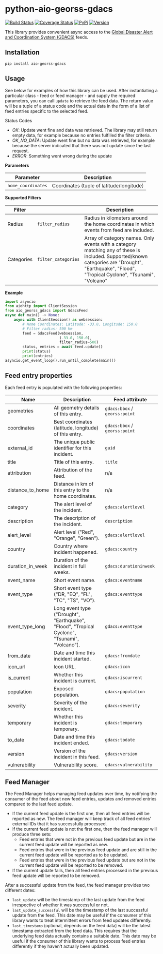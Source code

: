 # python-aio-georss-gdacs

[![Build Status](https://travis-ci.org/exxamalte/python-aio-georss-gdacs.svg)](https://travis-ci.org/exxamalte/python-aio-georss-gdacs)
[![Coverage Status](https://coveralls.io/repos/github/exxamalte/python-aio-georss-gdacs/badge.svg?branch=master)](https://coveralls.io/github/exxamalte/python-aio-georss-gdacs?branch=master)
[![PyPi](https://img.shields.io/pypi/v/aio-georss-gdacs.svg)](https://pypi.python.org/pypi/aio-georss-gdacs)
[![Version](https://img.shields.io/pypi/pyversions/aio-georss-gdacs.svg)](https://pypi.python.org/pypi/aio-georss-gdacs)

This library provides convenient async access to the [Global Disaster Alert and Coordination System (GDACS)](https://www.gdacs.org/) feeds.
 
## Installation
`pip install aio-georss-gdacs`

## Usage
See below for examples of how this library can be used. After instantiating a 
particular class - feed or feed manager - and supply the required parameters, 
you can call `update` to retrieve the feed data. The return value 
will be a tuple of a status code and the actual data in the form of a list of 
feed entries specific to the selected feed.

Status Codes
* _OK_: Update went fine and data was retrieved. The library may still 
  return empty data, for example because no entries fulfilled the filter 
  criteria.
* _OK_NO_DATA_: Update went fine but no data was retrieved, for example 
  because the server indicated that there was not update since the last request.
* _ERROR_: Something went wrong during the update

**Parameters**

| Parameter          | Description                               |
|--------------------|-------------------------------------------|
| `home_coordinates` | Coordinates (tuple of latitude/longitude) |

**Supported Filters**

| Filter     |                     | Description |
|------------|---------------------|-------------|
| Radius     | `filter_radius`     | Radius in kilometers around the home coordinates in which events from feed are included. |
| Categories | `filter_categories` | Array of category names. Only events with a category matching any of these is included. Supported/known categories are "Drought", "Earthquake", "Flood", "Tropical Cyclone", "Tsunami", "Volcano" |

**Example**
```python
import asyncio
from aiohttp import ClientSession
from aio_georss_gdacs import GdacsFeed
async def main() -> None:
    async with ClientSession() as websession:    
        # Home Coordinates: Latitude: -33.0, Longitude: 150.0
        # Filter radius: 500 km
        feed = GdacsFeed(websession, 
                         (-33.0, 150.0), 
                         filter_radius=500)
        status, entries = await feed.update()
        print(status)
        print(entries)
asyncio.get_event_loop().run_until_complete(main())
```

## Feed entry properties
Each feed entry is populated with the following properties:

| Name             | Description                                                                                   | Feed attribute                |
|------------------|-----------------------------------------------------------------------------------------------|-------------------------------|
| geometries       | All geometry details of this entry.                                                           | `gdacs:bbox` / `georss:point` |
| coordinates      | Best coordinates (latitude, longitude) of this entry.                                         | `gdacs:bbox` / `georss:point` |
| external_id      | The unique public identifier for this incident.                                               | `guid`                        |
| title            | Title of this entry.                                                                          | `title`                       |
| attribution      | Attribution of the feed.                                                                      | n/a                           |
| distance_to_home | Distance in km of this entry to the home coordinates.                                         | n/a                           |
| category         | The alert level of the incident.                                                              | `gdacs:alertlevel`            |
| description      | The description of the incident.                                                              | `description`                 |
| alert_level      | Alert level ("Red", "Orange", "Green").                                                       | `gdacs:alertlevel`            |
| country          | Country where incident happened.                                                              | `gdacs:country`               |
| duration_in_week | Duration of the incident in full weeks.                                                       | `gdacs:durationinweek`        |
| event_name       | Short event name.                                                                             | `gdacs:eventname`             |
| event_type       | Short event type ("DR, "EQ", "FL", "TC", "TS", "VO").                                         | `gdacs:eventtype`             |
| event_type_long  | Long event type ("Drought", "Earthquake", "Flood", "Tropical Cyclone", "Tsunami", "Volcano"). | `gdacs:eventtype`             |
| from_date        | Date and time this incident started.                                                          | `gdacs:fromdate`              |
| icon_url         | Icon URL.                                                                                     | `gdacs:icon`                  |
| is_current       | Whether this incident is current.                                                             | `gdacs:iscurrent`             |
| population       | Exposed population.                                                                           | `gdacs:population`            |
| severity         | Severity of the incident.                                                                     | `gdacs:severity`              |
| temporary        | Whether this incident is temporary.                                                           | `gdacs:temporary`             |
| to_date          | Date and time this incident ended.                                                            | `gdacs:todate`                |
| version          | Version of the incident in this feed.                                                         | `gdacs:version`               |
| vulnerability    | Vulnerability score.                                                                          | `gdacs:vulnerability`         |


## Feed Manager

The Feed Manager helps managing feed updates over time, by notifying the 
consumer of the feed about new feed entries, updates and removed entries 
compared to the last feed update.

* If the current feed update is the first one, then all feed entries will be 
  reported as new. The feed manager will keep track of all feed entries' 
  external IDs that it has successfully processed.
* If the current feed update is not the first one, then the feed manager will 
  produce three sets:
  * Feed entries that were not in the previous feed update but are in the 
    current feed update will be reported as new.
  * Feed entries that were in the previous feed update and are still in the 
    current feed update will be reported as to be updated.
  * Feed entries that were in the previous feed update but are not in the 
    current feed update will be reported to be removed.
* If the current update fails, then all feed entries processed in the previous
  feed update will be reported to be removed.

After a successful update from the feed, the feed manager provides two
different dates:

* `last_update` will be the timestamp of the last update from the feed 
  irrespective of whether it was successful or not.
* `last_update_successful` will be the timestamp of the last successful update 
  from the feed. This date may be useful if the consumer of this library wants 
  to treat intermittent errors from feed updates differently.
* `last_timestamp` (optional, depends on the feed data) will be the latest 
  timestamp extracted from the feed data. 
  This requires that the underlying feed data actually contains a suitable 
  date. This date may be useful if the consumer of this library wants to 
  process feed entries differently if they haven't actually been updated.
